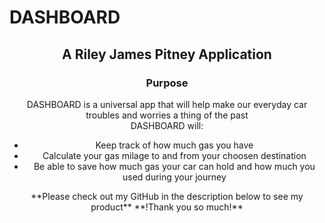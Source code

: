 # DASHBOARD
## <center> A Riley James Pitney Application <center/>
### <center> Purpose <center/>
<center> DASHBOARD is a universal app that will help make our everyday car troubles and worries a thing of the past<center/>
DASHBOARD will:
<ul>
  <li> Keep track of how much gas you have</li>
  <li> Calculate your gas milage to and from your choosen destination</li>
  <li> Be able to save how much gas your car can hold and how much you used during your journey</li>
</ul>

<center>**Please check out my GitHub in the description below to see my product**
**!Thank you so much!** <center/>
